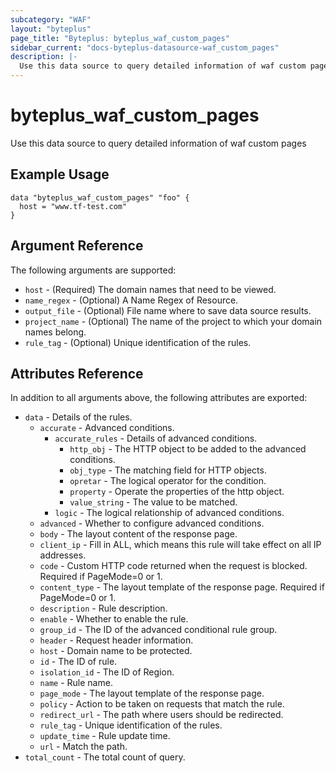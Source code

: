 ```yaml
---
subcategory: "WAF"
layout: "byteplus"
page_title: "Byteplus: byteplus_waf_custom_pages"
sidebar_current: "docs-byteplus-datasource-waf_custom_pages"
description: |-
  Use this data source to query detailed information of waf custom pages
---
```

# byteplus_waf_custom_pages
Use this data source to query detailed information of waf custom pages
## Example Usage
```hcl
data "byteplus_waf_custom_pages" "foo" {
  host = "www.tf-test.com"
}
```
## Argument Reference
The following arguments are supported:
* `host` - (Required) The domain names that need to be viewed.
* `name_regex` - (Optional) A Name Regex of Resource.
* `output_file` - (Optional) File name where to save data source results.
* `project_name` - (Optional) The name of the project to which your domain names belong.
* `rule_tag` - (Optional) Unique identification of the rules.

## Attributes Reference
In addition to all arguments above, the following attributes are exported:
* `data` - Details of the rules.
    * `accurate` - Advanced conditions.
        * `accurate_rules` - Details of advanced conditions.
            * `http_obj` - The HTTP object to be added to the advanced conditions.
            * `obj_type` - The matching field for HTTP objects.
            * `opretar` - The logical operator for the condition.
            * `property` - Operate the properties of the http object.
            * `value_string` - The value to be matched.
        * `logic` - The logical relationship of advanced conditions.
    * `advanced` - Whether to configure advanced conditions.
    * `body` - The layout content of the response page.
    * `client_ip` - Fill in ALL, which means this rule will take effect on all IP addresses.
    * `code` - Custom HTTP code returned when the request is blocked. Required if PageMode=0 or 1.
    * `content_type` - The layout template of the response page. Required if PageMode=0 or 1.
    * `description` - Rule description.
    * `enable` - Whether to enable the rule.
    * `group_id` - The ID of the advanced conditional rule group.
    * `header` - Request header information.
    * `host` - Domain name to be protected.
    * `id` - The ID of rule.
    * `isolation_id` - The ID of Region.
    * `name` - Rule name.
    * `page_mode` - The layout template of the response page.
    * `policy` - Action to be taken on requests that match the rule.
    * `redirect_url` - The path where users should be redirected.
    * `rule_tag` - Unique identification of the rules.
    * `update_time` - Rule update time.
    * `url` - Match the path.
* `total_count` - The total count of query.


